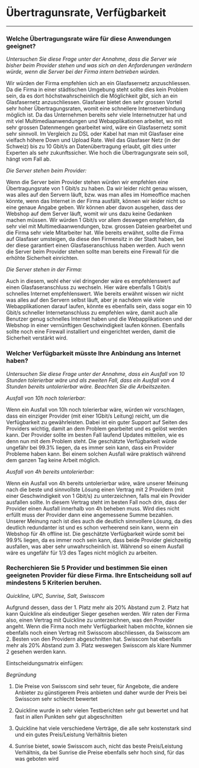 # Übertragunsrate, Verfügbarkeit 
---
### Welche Übertragungsrate wäre für diese Anwendungen geeignet?
*Untersuchen Sie diese Frage unter der Annahme, dass die Server wie bisher beim Provider stehen und was sich an den Anforderungen verändern würde, wenn die Server bei der Firma intern betrieben würden.*
 
Wir würden der Firma empfehlen sich an ein Glasfasernetz anzuschliessen. Da die Firma in einer städtischen Umgebung steht sollte dies kein Problem sein, da es dort höchstwahrscheinlich die Möglichkeit gibt, sich an ein Glasfasernetz anzuschliessen. Glasfaser bietet den sehr grossen Vorteil sehr hoher Übertragungsraten, womit eine schnellere Internetverbindung möglich ist. Da das Unternehmen bereits sehr viele Internetnutzer hat und mit viel Multimediaanwendungen und Webapplikationen arbeitet, wo mit sehr grossen Datenmengen gearbeitet wird, wäre ein Glasfasernetz somit sehr sinnvoll. Im Vergleich zu DSL oder Kabel hat man mit Glasfaser eine vielfach höhere Down und Upload Rate. Weil das Glasfaser Netz (in der Schweiz) bis zu 10 Gbit/s an Datenübertragung erlaubt, gilt dies unter Experten als sehr zukunftssicher. Wie hoch die Übertragungsrate sein soll, hängt vom Fall ab. 
 
*Die Server stehen beim Provider:*
 
Wenn die Server beim Provider stehen würden wir empfehlen eine Übertragungsrate von 1 Gbit/s zu haben. Da wir leider nicht genau wissen, was alles auf den Servern läuft, bzw. was man alles im Homeoffice machen könnte, wenn das Internet in der Firma ausfällt, können wir leider nicht so eine genaue Angabe geben. Wir können aber davon ausgehen, dass der Webshop auf dem Server läuft, womit wir uns dazu keine Gedanken machen müssen. Wir würden 1 Gbit/s vor allem deswegen empfehlen, da sehr viel mit Multimediaanwendungen, bzw. grossen Dateien gearbeitet und die Firma sehr viele Mitarbeiter hat. Wie bereits erwähnt, sollte die Firma auf Glasfaser umsteigen, da diese den Firmensitz in der Stadt haben, bei der diese garantiert einen Glasfaseranschluss haben werden. Auch wenn die Server beim Provider stehen sollte man bereits eine Firewall für die erhöhte Sicherheit einrichten.
 
*Die Server stehen in der Firma:*
 
 Auch in diesem, wohl eher viel dringender wäre es empfehlenswert auf einen Glasfaseranschluss zu wechseln. Hier wäre ebenfalls 1 Gbit/s schnelles Internet empfehlenswert. Wie bereits erwähnt wissen wir nicht was alles auf den Servern selbst läuft, aber je nachdem wie viele Webapplikationen darauf laufen, könnte es ebenfalls sein, dass sogar ein 10 Gbit/s schneller Internetanschluss zu empfehlen wäre, damit auch alle Benutzer genug schnelles Internet haben und die Webapplikationen und der Webshop in einer vernünftigen Geschwindigkeit laufen können. Ebenfalls sollte noch eine Firewall installiert und eingerichtet werden, damit die Sicherheit verstärkt wird.

### Welcher Verfügbarkeit müsste Ihre Anbindung ans Internet haben?
*Untersuchen Sie diese Frage unter der Annahme, dass ein Ausfall von 10 Stunden tolerierbar wäre und als zweiten Fall, dass ein Ausfall von 4 Stunden bereits untolerierbar wäre. Beachten Sie die Arbeitszeiten.*

*Ausfall von 10h noch tolerierbar:*
 
Wenn ein Ausfall von 10h noch tolerierbar wäre, würden wir vorschlagen, dass ein einziger Provider (mit einer 1Gbit/s Leitung) reicht, um die Verfügbarkeit zu gewährleisten. Dabei ist ein guter Support auf Seiten des Providers wichtig, damit an dem Problem gearbeitet und es gelöst werden kann. Der Provider sollte im besten Fall laufend Updates mitteilen, wie es denn nun mit dem Problem steht. Die geschätzte Verfügbarkeit würde ungefähr bei 99.3% liegen, da es immer sein kann, dass ein Provider Probleme haben kann. Bei einem solchen Ausfall wäre praktisch während dem ganzen Tag keine Arbeit möglich.
 
*Ausfall von 4h bereits untolerierbar:*
 
Wenn ein Ausfall von 4h bereits untolerierbar wäre, wäre unserer Meinung nach die beste und sinnvollste Lösung einen Vertrag mit 2 Providern (mit einer Geschwindigkeit von 1 Gbit/s) zu unterzeichnen, falls mal ein Provider ausfallen sollte. In diesem Vertrag steht im besten Fall noch drin, dass der Provider einen Ausfall innerhalb von 4h beheben muss. Wird dies nicht erfüllt muss der Provider dann eine angemessene Summe bezahlen. Unserer Meinung nach ist dies auch die deutlich sinnvollere Lösung, da dies deutlich redundanter ist und es schon verheerend sein kann, wenn ein Webshop für 4h offline ist. Die geschätzte Verfügbarkeit würde somit bei 99.9% liegen, da es immer noch sein kann, dass beide Provider gleichzeitig ausfallen, was aber sehr unwahrscheinlich ist. Während so einem Ausfall wäre es ungefähr für 1/3 des Tages nicht möglich zu arbeiten.

### Recherchieren Sie 5 Provider und bestimmen Sie einen geeigneten Provider für diese Firma. Ihre Entscheidung soll auf mindestens 5 Kriterien beruhen.
*Quickline, UPC, Sunrise, Salt, Swisscom*
 
Aufgrund dessen, dass der 1. Platz mehr als 20% Abstand zum 2. Platz hat kann Quickline als eindeutiger Sieger gesehen werden. Wir raten der Firma also, einen Vertrag mit Quickline zu unterzeichnen, was den Provider angeht. Wenn die Firma noch mehr Verfügbarkeit haben möchte, können sie ebenfalls noch einen Vertrag mit Swisscom abschliessen, da Swisscom am 2. Besten von den Providern abgeschnitten hat. Swisscom hat ebenfalls mehr als 20% Abstand zum 3. Platz weswegen Swisscom als klare Nummer 2 gesehen werden kann.
 
Eintscheidungsmatrix einfügen: 

*Begründung*
 
1. Die Preise von Swisscom sind sehr teuer, für Angebote, die andere Anbieter zu günstigerem Preis anbieten und daher wurde der Preis bei Swisscom sehr schlecht bewertet
 
2. Quickline wurde in sehr vielen Testberichten sehr gut bewertet und hat fast in allen Punkten sehr gut abgeschnitten
 
3. Quickline hat viele verschiedene Verträge, die alle sehr kostenstark sind und ein gutes Preis/Leistung Verhältnis bieten
 
4. Sunrise bietet, sowie Swisscom auch, nicht das beste Preis/Leistung Verhältnis, da bei Sunrise die Preise ebenfalls sehr hoch sind, für das was geboten wird
